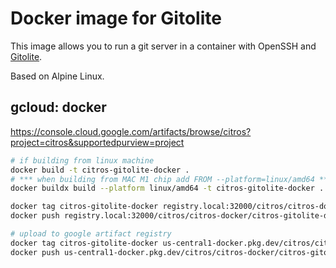 # Docker image for Gitolite

This image allows you to run a git server in a container with OpenSSH and [Gitolite](https://github.com/sitaramc/gitolite#readme).

Based on Alpine Linux.


## gcloud: docker

https://console.cloud.google.com/artifacts/browse/citros?project=citros&supportedpurview=project

```bash
# if building from linux machine
docker build -t citros-gitolite-docker . 
# *** when building from MAC M1 chip add FROM --platform=linux/amd64 ***
docker buildx build --platform linux/amd64 -t citros-gitolite-docker .   

docker tag citros-gitolite-docker registry.local:32000/citros/citros-docker/citros-gitolite-docker
docker push registry.local:32000/citros/citros-docker/citros-gitolite-docker

# upload to google artifact registry
docker tag citros-gitolite-docker us-central1-docker.pkg.dev/citros/citros-docker/citros-gitolite-docker
docker push us-central1-docker.pkg.dev/citros/citros-docker/citros-gitolite-docker
```